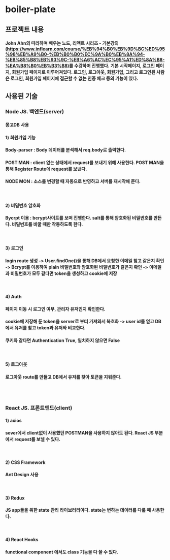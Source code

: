 ﻿# boiler-plate


## 프로젝트 내용
#### John Ahn의 따라하며 배우는 노드, 리액트 시리즈 - 기본강의(https://www.inflearn.com/course/%EB%94%B0%EB%9D%BC%ED%95%98%EB%A9%B0-%EB%B0%B0%EC%9A%B0%EB%8A%94-%EB%85%B8%EB%93%9C-%EB%A6%AC%EC%95%A1%ED%8A%B8-%EA%B8%B0%EB%B3%B8)를 수강하며 진행했다. 기본 시작페이지, 로그인 페이지, 회원가입 페이지로 이루어져있다. 로그인, 로그아웃, 회원가입, 그리고 로그인된 사람은 로그인, 회원가입 페이지에 접근할 수 없는 인증 체크 등의 기능이 있다.    

## 사용된 기술
### Node JS. 백엔드(server)
#### 몽고DB 사용
#### 1) 회원가입 기능
####    Body-parser : Body 데이터를 분석해서 req.body로 출력한다.
####    POST MAN : client 없는 상태에서 request를 보내기 위해 사용한다. POST MAN을 통해 Register Route에 request를 보낸다.
####    NODE MON : 소스를 변경할 때 자동으로 반영하고 서버를 재시작해 준다.    
<br/>

#### 2) 비밀번호 암호화
####    Bycrpt 이용 : bcrypt사이트를 보며 진행한다. salt를 통해 암호화된 비밀번호를 만든다. 비밀번호를 바꿀 때만 작동하도록 한다.     
<br/>

#### 3) 로그인
####    login route 생성 -> User.findOne()을 통해 DB에서 요청한 이메일 찾고 같은지 확인 -> Bcrypt를 이용하여 plain 비밀번호와 암호화된 비밀번호가 같은지 확인 -> 이메일과 비밀번호가 모두 같다면 token을 생성하고 cookie에 저장    
<br/>

#### 4) Auth
####    페이지 이동 시 로그인 여부, 관리자 유저인지 확인한다.
####    cookie에 저장해 둔 token을 server로 부터 가져와서 복호화 -> user id를 얻고 DB에서 유저를 찾고 token과 유저와 비교한다.
####    쿠키와 같다면 Authentication True, 일치하지 않으면 False    
<br/>

#### 5) 로그아웃
####    로그아웃 route를 만들고 DB에서 유저를 찾아 토큰을 지워준다.     
<br/><br/>

### React JS. 프론트엔드(client)
#### 1) axios
####    sever에서 client없이 사용했던 POSTMAN을 사용하지 않아도 된다. React JS 부분에서 request를 보낼 수 있다.        
<br/>

#### 2) CSS Framework
####    Ant Design 사용      
<br/>

#### 3) Redux
#### JS app들을 위한 state 관리 라이브러리이다. state는 변하는 데이터를 다룰 때 사용한다.      
<br/>

#### 4) React Hooks
####    functional component 에서도 class 기능을 다 쓸 수 있다.      
